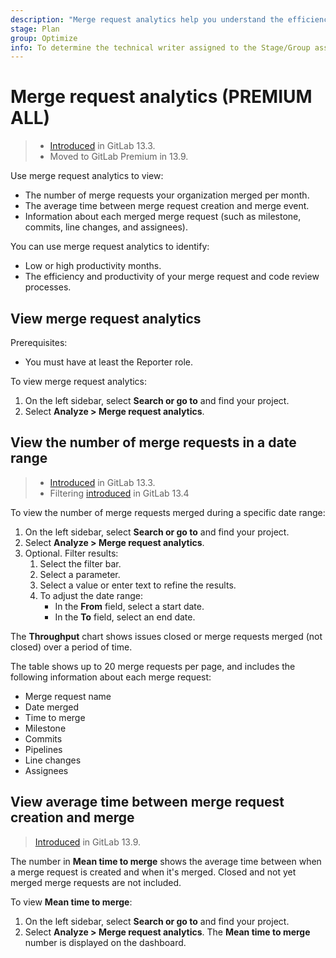 ```yaml
---
description: "Merge request analytics help you understand the efficiency of your code review process, and the productivity of your team." # Up to ~200 chars long. They will be displayed in Google Search snippets. It may help to write the page intro first, and then reuse it here.
stage: Plan
group: Optimize
info: To determine the technical writer assigned to the Stage/Group associated with this page, see https://handbook.gitlab.com/handbook/product/ux/technical-writing/#assignments
---
```


# Merge request analytics **(PREMIUM ALL)**

> - [Introduced](https://gitlab.com/gitlab-org/gitlab/-/issues/229045) in GitLab 13.3.
> - Moved to GitLab Premium in 13.9.

Use merge request analytics to view:

- The number of merge requests your organization merged per month.
- The average time between merge request creation and merge event.
- Information about each merged merge request (such as milestone, commits, line changes, and assignees).

You can use merge request analytics to identify:

- Low or high productivity months.
- The efficiency and productivity of your merge request and code review processes.

## View merge request analytics

Prerequisites:

- You must have at least the Reporter role.

To view merge request analytics:

1. On the left sidebar, select **Search or go to** and find your project.
1. Select **Analyze > Merge request analytics**.

## View the number of merge requests in a date range

> - [Introduced](https://gitlab.com/gitlab-org/gitlab/-/issues/232651) in GitLab 13.3.
> - Filtering [introduced](https://gitlab.com/gitlab-org/gitlab/-/issues/229266) in GitLab 13.4

To view the number of merge requests merged during a specific date range:

1. On the left sidebar, select **Search or go to** and find your project.
1. Select **Analyze > Merge request analytics**.
1. Optional. Filter results:
   1. Select the filter bar.
   1. Select a parameter.
   1. Select a value or enter text to refine the results.
   1. To adjust the date range:
      - In the **From** field, select a start date.
      - In the **To** field, select an end date.

The **Throughput** chart shows issues closed or merge requests merged (not closed) over a period of
time.

The table shows up to 20 merge requests per page, and includes
the following information about each merge request:

- Merge request name
- Date merged
- Time to merge
- Milestone
- Commits
- Pipelines
- Line changes
- Assignees

## View average time between merge request creation and merge

> [Introduced](https://gitlab.com/gitlab-org/gitlab/-/issues/229389) in GitLab 13.9.

The number in **Mean time to merge** shows the average time between when a merge request is
created and when it's merged. Closed and not yet merged merge requests are not included.

To view **Mean time to merge**:

1. On the left sidebar, select **Search or go to** and find your project.
1. Select **Analyze > Merge request analytics**. The **Mean time to merge** number
   is displayed on the dashboard.
